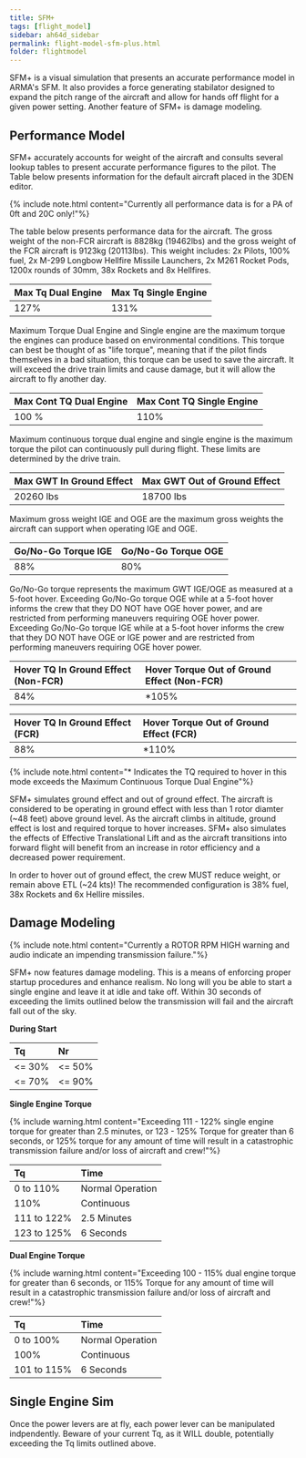 ```yaml
---
title: SFM+
tags: [flight_model]
sidebar: ah64d_sidebar
permalink: flight-model-sfm-plus.html
folder: flightmodel
---
```


SFM+ is a visual simulation that presents an accurate performance model in ARMA's SFM. It also provides a force generating stabilator designed to expand the pitch range of the aircraft and allow for hands off flight for a given power setting. Another feature of SFM+ is damage modeling.

## Performance Model
SFM+ accurately accounts for weight of the aircraft and consults several lookup tables to present accurate performance figures to the pilot. The Table below presents information for the default aircraft placed in the 3DEN editor.

{% include note.html content="Currently all performance data is for a PA of 0ft and 20C only!"%}

The table below presents performance data for the aircraft. The gross weight of the non-FCR aircraft is 8828kg (19462lbs) and the gross weight of the FCR aircraft is 9123kg (20113lbs). This weight includes: 2x Pilots, 100% fuel, 2x M-299 Longbow Hellfire Missile Launchers, 2x M261 Rocket Pods, 1200x rounds of 30mm, 38x Rockets and 8x Hellfires.

| Max Tq Dual Engine | Max Tq Single Engine |
|:--|:--|
| 127% | 131% |

Maximum Torque Dual Engine and Single engine are the maximum torque the engines can produce based on environmental conditions. This torque can best be thought of as "life torque", meaning that if the pilot finds themselves in a bad situation, this torque can be used to save the aircraft. It will exceed the drive train limits and cause damage, but it will allow the aircraft to fly another day.

| Max Cont TQ Dual Engine | Max Cont TQ Single Engine |
|:--|:--|
| 100 % | 110% |

Maximum continuous torque dual engine and single engine is the maximum torque the pilot can continuously pull during flight. These limits are determined by the drive train.

| Max GWT In Ground Effect | Max GWT Out of Ground Effect |
|:--|:--|
|20260 lbs | 18700 lbs |

Maximum gross weight IGE and OGE are the maximum gross weights the aircraft can support when operating IGE and OGE.

| Go/No-Go Torque IGE | Go/No-Go Torque OGE |
|:--|:--|
| 88% | 80% |

Go/No-Go torque represents the maximum GWT IGE/OGE as measured at a 5-foot hover. Exceeding Go/No-Go torque OGE while at a 5-foot hover informs the crew that they DO NOT have OGE hover power, and are restricted from performing maneuvers requiring OGE hover power. Exceeding Go/No-Go torque IGE while at a 5-foot hover informs the crew that they DO NOT have OGE or IGE power and are restricted from performing maneuvers requiring OGE hover power. 

| Hover TQ In Ground Effect (Non-FCR) | Hover Torque Out of Ground Effect (Non-FCR) |
|:--|:--|
| 84% | *105% |


| Hover TQ In Ground Effect (FCR) | Hover Torque Out of Ground Effect (FCR) |
|:--|:--|
| 88% | *110% |

{% include note.html content="* Indicates the TQ required to hover in this mode exceeds the Maximum Continuous Torque Dual Engine"%}

SFM+ simulates ground effect and out of ground effect. The aircraft is considered to be operating in ground effect with less than 1 rotor diamter (~48 feet) above ground level. As the aircraft climbs in altitude, ground effect is lost and required torque to hover increases. SFM+ also simulates the effects of Effective Translational Lift and as the aircraft transitions into forward flight will benefit from an increase in rotor efficiency and a decreased power requirement. 

In order to hover out of ground effect, the crew MUST reduce weight, or remain above ETL (~24 kts)! The recommended configuration is 38% fuel, 38x Rockets and 6x Hellire missiles.

## Damage Modeling

{% include note.html content="Currently a ROTOR RPM HIGH warning and audio indicate an impending transmission failure."%}

SFM+ now features damage modeling. This is a means of enforcing proper startup procedures and enhance realism. No long will you be able to start a single engine and leave it at idle and take off. Within 30 seconds of exceeding the limits outlined below the transmission will fail and the aircraft fall out of the sky.

**During Start**

|Tq | Nr |
|:--|:--|
| <= 30% | <= 50% |
| <= 70% | <= 90% |

**Single Engine Torque**

{% include warning.html content="Exceeding 111 - 122% single engine torque for greater than 2.5 minutes, or 123 - 125% Torque for greater than 6 seconds, or 125% torque for any amount of time will result in a catastrophic transmission failure and/or loss of aircraft and crew!"%}

|Tq | Time |
|:--|:--|
| 0 to 110% | Normal Operation|
| 110% | Continuous |
| 111 to 122% | 2.5 Minutes |
| 123 to 125% | 6 Seconds |

**Dual Engine Torque**

{% include warning.html content="Exceeding 100 - 115% dual engine torque for greater than 6 seconds, or 115% Torque for any amount of time will result in a catastrophic transmission failure and/or loss of aircraft and crew!"%}

| Tq | Time |
|:--|:--|
| 0 to 100% | Normal Operation|
| 100% | Continuous |
| 101 to 115% | 6 Seconds |

## Single Engine Sim

Once the power levers are at fly, each power lever can be manipulated indpendently. Beware of your current Tq, as it WILL double, potentially exceeding the Tq limits outlined above.